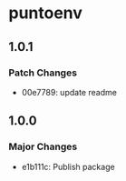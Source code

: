 # puntoenv

## 1.0.1

### Patch Changes

- 00e7789: update readme

## 1.0.0

### Major Changes

- e1b111c: Publish package
